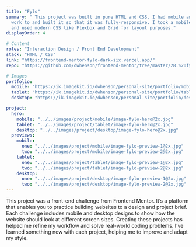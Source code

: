 ```yaml
---
title: "Fylo"
summary: " This project was built in pure HTML and CSS. I had mobile and desktop designs to
  work to and built it so that it was fully-responsive. I took a mobile-first approach
  and used modern CSS like Flexbox and Grid for layout purposes."
displayOrder: 4

# Content
roles: "Interaction Design / Front End Development"
stack: "HTML / CSS"
link: "https://frontend-mentor-fylo-dark-six.vercel.app/"
repo: "https://github.com/dwhenson/frontend-mentor/tree/master/28.%20fylo-landing-page"

# Images
portfolio:
  mobile: "https://ik.imagekit.io/dwhenson/personal-site/portfolio/mobile/image-portfolio-fylo_2x_zDJGn02Vigb.jpg?updatedAt=1639820387659"
  tablet: "https://ik.imagekit.io/dwhenson/personal-site/portfolio/tablet/image-portfolio-fylo_2x_olJ8YY2va.jpg?updatedAt=1639820374577"
  desktop: "https://ik.imagekit.io/dwhenson/personal-site/portfolio/desktop/image-portfolio-fylo_2x_dS4AX12BU.jpg?updatedAt=1639820377924"

project:
  hero:
    mobile: "../../images/project/mobile/image-fylo-hero@2x.jpg"
    tablet: "../../images/project/tablet/image-fylo-hero@2x.jpg"
    desktop: "../../images/project/desktop/image-fylo-hero@2x.jpg"
  previews:
    mobile:
      one: "../../images/project/mobile/image-fylo-preview-1@2x.jpg"
      two: "../../images/project/mobile/image-fylo-preview-2@2x.jpg"
    tablet:
      one: "../../images/project/tablet/image-fylo-preview-1@2x.jpg"
      two: "../../images/project/tablet/image-fylo-preview-2@2x.jpg"
    desktop:
      one: "../../images/project/desktop/image-fylo-preview-1@2x.jpg"
      two: "../../images/project/desktop/image-fylo-preview-2@2x.jpg"
---
```


This project was a front-end challenge from Frontend Mentor. It’s a platform that enables you to practice building websites to a design and project brief. Each challenge includes mobile and desktop designs to show how the website should look at different screen sizes. Creating these projects has helped me refine my workflow and solve real-world coding problems. I’ve learned something new with each project, helping me to improve and adapt my style.
